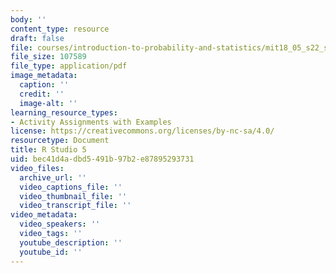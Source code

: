```yaml
---
body: ''
content_type: resource
draft: false
file: courses/introduction-to-probability-and-statistics/mit18_05_s22_studio5-instructions.pdf
file_size: 107589
file_type: application/pdf
image_metadata:
  caption: ''
  credit: ''
  image-alt: ''
learning_resource_types:
- Activity Assignments with Examples
license: https://creativecommons.org/licenses/by-nc-sa/4.0/
resourcetype: Document
title: R Studio 5
uid: bec41d4a-dbd5-491b-97b2-e87895293731
video_files:
  archive_url: ''
  video_captions_file: ''
  video_thumbnail_file: ''
  video_transcript_file: ''
video_metadata:
  video_speakers: ''
  video_tags: ''
  youtube_description: ''
  youtube_id: ''
---
```

